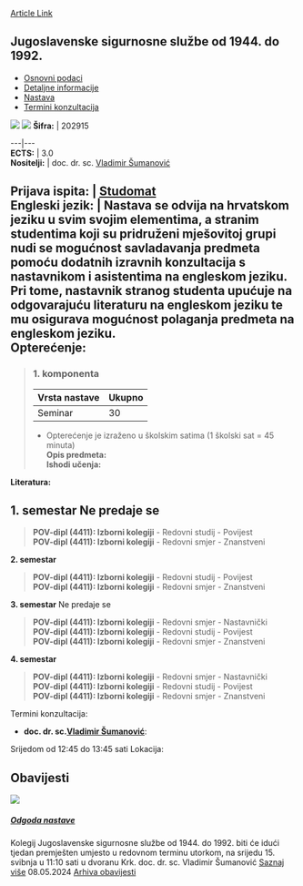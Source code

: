 [Article Link](https://www.fhs.hr/predmet/jsso1d1)

## Jugoslavenske sigurnosne službe od 1944. do 1992.
  * [Osnovni podaci](https://www.fhs.hr/predmet/jsso1d1#v1id-523769_207782_1_0 "Osnovni podaci")
  * [Detaljne informacije](https://www.fhs.hr/predmet/jsso1d1#v1id-523769_207782_1_1 "Detaljne informacije")
  * [Nastava](https://www.fhs.hr/predmet/jsso1d1#v1id-523769_207782_1_2 "Nastava")
  * [Termini konzultacija](https://www.fhs.hr/predmet/jsso1d1#v1id-523769_207782_1_3 "Termini konzultacija")


[![](https://www.fhs.hr/img/flags/gif/hr.gif)](https://www.fhs.hr/predmet/jsso1d1) [![](https://www.fhs.hr/img/flags/gif/gb.gif)](https://www.fhs.hr/en/course/yssf1t1)
**Šifra:** |  202915  
  
---|---  
**ECTS:** |  3.0   
**Nositelji:** |  doc. dr. sc. [Vladimir Šumanović](https://www.fhs.hr/djelatnik/vladimir.sumanovic)   
  
**Prijava ispita:** |  [Studomat](http://www.isvu.hr/studomat)  
**Engleski jezik:** |  Nastava se odvija na hrvatskom jeziku u svim svojim elementima, a stranim studentima koji su pridruženi mješovitoj grupi nudi se mogućnost savladavanja predmeta pomoću dodatnih izravnih konzultacija s nastavnikom i asistentima na engleskom jeziku. Pri tome, nastavnik stranog studenta upućuje na odgovarajuću literaturu na engleskom jeziku te mu osigurava mogućnost polaganja predmeta na engleskom jeziku.   
**Opterećenje:**  
---  
> ### 1. komponenta
> | Vrsta nastave | Ukupno  
> ---|---  
> Seminar | 30  
> * Opterećenje je izraženo u školskim satima (1 školski sat = 45 minuta)   
**Opis predmeta:**  
> **Ishodi učenja:**  

  
**Literatura:**  

  
**1. semestar** Ne predaje se  
---  
> **POV-dipl (4411): Izborni kolegiji** - Redovni studij - Povijest  
>  **POV-dipl (4411): Izborni kolegiji** - Redovni smjer - Znanstveni  
>   
  
**2. semestar**  
> **POV-dipl (4411): Izborni kolegiji** - Redovni studij - Povijest  
>  **POV-dipl (4411): Izborni kolegiji** - Redovni smjer - Znanstveni  
>   
  
**3. semestar** Ne predaje se  
> **POV-dipl (4411): Izborni kolegiji** - Redovni smjer - Nastavnički  
>  **POV-dipl (4411): Izborni kolegiji** - Redovni studij - Povijest  
>  **POV-dipl (4411): Izborni kolegiji** - Redovni smjer - Znanstveni  
>   
  
**4. semestar**  
> **POV-dipl (4411): Izborni kolegiji** - Redovni smjer - Nastavnički  
>  **POV-dipl (4411): Izborni kolegiji** - Redovni studij - Povijest  
>  **POV-dipl (4411): Izborni kolegiji** - Redovni smjer - Znanstveni  
>   
Termini konzultacija: 
  * **doc. dr. sc.[Vladimir Šumanović](https://www.fhs.hr/djelatnik/vladimir.sumanovic)**: 
  
Srijedom od 12:45 do 13:45 sati
Lokacija: 


## Obavijesti
[ ![](https://www.fhs.hr/_pub/themes_static/hrstud2024/default/img/default_news.jpg) ](https://www.fhs.hr/predmet/jsso1d1?@=21myi#news_116843)
#####  [Odgoda nastave](https://www.fhs.hr/predmet/jsso1d1?@=21myi#news_116843)
Kolegij Jugoslavenske sigurnosne službe od 1944. do 1992. biti će idući tjedan premješten umjesto u redovnom terminu utorkom, na srijedu 15. svibnja u 11:10 sati u dvoranu Krk. doc. dr. sc. Vladimir Šumanović 
[Saznaj više](https://www.fhs.hr/predmet/jsso1d1?@=21myi#news_116843)
08.05.2024
[Arhiva obavijesti](https://www.fhs.hr/predmet/jsso1d1?@=218cn#news_116843 "Arhiva obavijesti")

